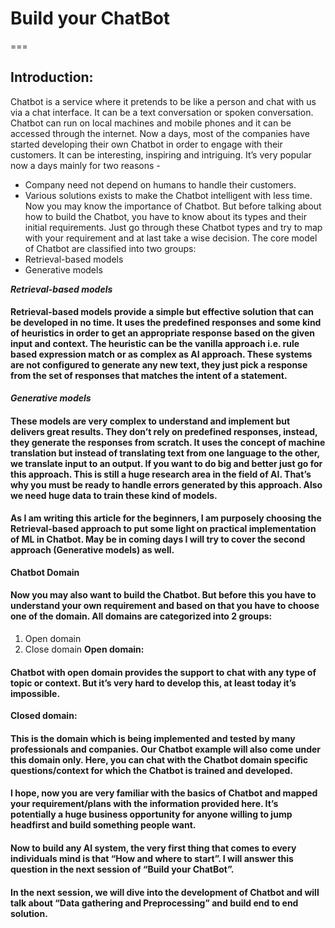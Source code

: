# Build your ChatBot
===
## Introduction:                                                                
Chatbot is a service where it pretends to be like a person and chat with us via a chat interface. It can be a text conversation or spoken conversation. Chatbot can run on local machines and mobile phones and it can be accessed through the internet. Now a days, most of the companies have started developing their own Chatbot in order to engage with their customers. It can be interesting, inspiring and intriguing. It’s very popular now a days mainly for two reasons -
* Company need not depend on humans to handle their customers.
* Various solutions exists to make the Chatbot intelligent with less time. 
Now you may know the importance of Chatbot. But before talking about how to build the Chatbot, you have to know about its types and their initial requirements. Just go through these Chatbot types and try to map with your requirement and at last take a wise decision. The core model of Chatbot are classified into two groups:
* Retrieval-based models
* Generative models

**_Retrieval-based models_**
#### Retrieval-based models provide a simple but effective solution that can be developed in no time. It uses the predefined responses and some kind of heuristics in order to get an appropriate response based on the given input and context. The heuristic can be the vanilla approach i.e. rule based expression match or as complex as AI approach. These systems are not configured to generate any new text, they just pick a response from the set of responses that matches the intent of a statement. 
**_Generative models_**
#### These models are very complex to understand and implement but delivers great results. They don’t rely on predefined responses, instead, they generate the responses from scratch. It uses the concept of machine translation but instead of translating text from one language to the other, we translate input to an output. If you want to do big and better just go for this approach. This is still a huge research area in the field of AI. That’s why you must be ready to handle errors generated by this approach. Also we need huge data to train these kind of models.
#### As I am writing this article for the beginners, I am purposely choosing the Retrieval-based approach to put some light on practical implementation of ML in Chatbot. May be in coming days I will try to cover the second approach (Generative models) as well.

**Chatbot Domain**
#### Now you may also want to build the Chatbot. But before this you have to understand your own requirement and based on that you have to choose one of the domain. All domains are categorized into 2 groups:
1. Open domain
2. Close domain
**Open domain:**
#### Chatbot with open domain provides the support to chat with any type of topic or context. But it’s very hard to develop this, at least today it’s impossible. 
**Closed domain:**
#### This is the domain which is being implemented and tested by many professionals and companies. Our Chatbot example will also come under this domain only. Here, you can chat with the Chatbot domain specific questions/context for which the Chatbot is trained and developed. 
#### I hope, now you are very familiar with the basics of Chatbot and mapped your requirement/plans with the information provided here. It’s potentially a huge business opportunity for anyone willing to jump headfirst and build something people want.
#### Now to build any AI system, the very first thing that comes to every individuals mind is that “How and where to start”. I will answer this question in the next session of “Build your ChatBot”.
#### In the next session, we will dive into the development of Chatbot and will talk about “Data gathering and Preprocessing” and build end to end solution.


